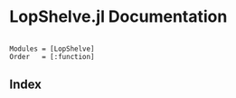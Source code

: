 # LopShelve.jl Documentation
```@contents
```
```@autodocs
Modules = [LopShelve]
Order   = [:function]
```


## Index

```@index
```